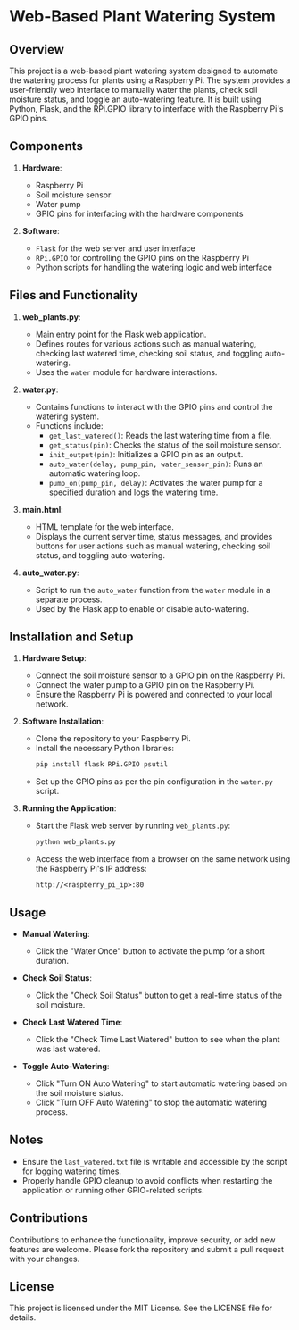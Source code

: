 # Web-Based Plant Watering System

## Overview

This project is a web-based plant watering system designed to automate the watering process for plants using a Raspberry Pi. The system provides a user-friendly web interface to manually water the plants, check soil moisture status, and toggle an auto-watering feature. It is built using Python, Flask, and the RPi.GPIO library to interface with the Raspberry Pi's GPIO pins.

## Components

1. **Hardware**:
   - Raspberry Pi
   - Soil moisture sensor
   - Water pump
   - GPIO pins for interfacing with the hardware components

2. **Software**:
   - `Flask` for the web server and user interface
   - `RPi.GPIO` for controlling the GPIO pins on the Raspberry Pi
   - Python scripts for handling the watering logic and web interface

## Files and Functionality

1. **web_plants.py**:
   - Main entry point for the Flask web application.
   - Defines routes for various actions such as manual watering, checking last watered time, checking soil status, and toggling auto-watering.
   - Uses the `water` module for hardware interactions.

2. **water.py**:
   - Contains functions to interact with the GPIO pins and control the watering system.
   - Functions include:
     - `get_last_watered()`: Reads the last watering time from a file.
     - `get_status(pin)`: Checks the status of the soil moisture sensor.
     - `init_output(pin)`: Initializes a GPIO pin as an output.
     - `auto_water(delay, pump_pin, water_sensor_pin)`: Runs an automatic watering loop.
     - `pump_on(pump_pin, delay)`: Activates the water pump for a specified duration and logs the watering time.

3. **main.html**:
   - HTML template for the web interface.
   - Displays the current server time, status messages, and provides buttons for user actions such as manual watering, checking soil status, and toggling auto-watering.

4. **auto_water.py**:
   - Script to run the `auto_water` function from the `water` module in a separate process.
   - Used by the Flask app to enable or disable auto-watering.

## Installation and Setup

1. **Hardware Setup**:
   - Connect the soil moisture sensor to a GPIO pin on the Raspberry Pi.
   - Connect the water pump to a GPIO pin on the Raspberry Pi.
   - Ensure the Raspberry Pi is powered and connected to your local network.

2. **Software Installation**:
   - Clone the repository to your Raspberry Pi.
   - Install the necessary Python libraries:
     ```bash
     pip install flask RPi.GPIO psutil
     ```
   - Set up the GPIO pins as per the pin configuration in the `water.py` script.

3. **Running the Application**:
   - Start the Flask web server by running `web_plants.py`:
     ```bash
     python web_plants.py
     ```
   - Access the web interface from a browser on the same network using the Raspberry Pi's IP address:
     ```
     http://<raspberry_pi_ip>:80
     ```

## Usage

- **Manual Watering**:
  - Click the "Water Once" button to activate the pump for a short duration.
  
- **Check Soil Status**:
  - Click the "Check Soil Status" button to get a real-time status of the soil moisture.

- **Check Last Watered Time**:
  - Click the "Check Time Last Watered" button to see when the plant was last watered.

- **Toggle Auto-Watering**:
  - Click "Turn ON Auto Watering" to start automatic watering based on the soil moisture status.
  - Click "Turn OFF Auto Watering" to stop the automatic watering process.

## Notes

- Ensure the `last_watered.txt` file is writable and accessible by the script for logging watering times.
- Properly handle GPIO cleanup to avoid conflicts when restarting the application or running other GPIO-related scripts.

## Contributions

Contributions to enhance the functionality, improve security, or add new features are welcome. Please fork the repository and submit a pull request with your changes.

## License

This project is licensed under the MIT License. See the LICENSE file for details.
